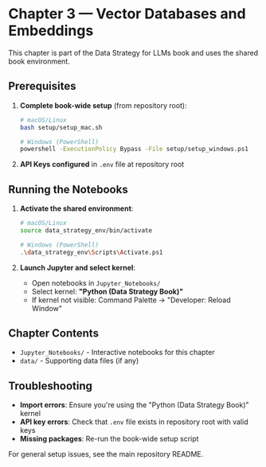 # Chapter 3 — Vector Databases and Embeddings

This chapter is part of the Data Strategy for LLMs book and uses the shared book environment.

## Prerequisites

1. **Complete book-wide setup** (from repository root):
   ```bash
   # macOS/Linux
   bash setup/setup_mac.sh
   
   # Windows (PowerShell)
   powershell -ExecutionPolicy Bypass -File setup/setup_windows.ps1
   ```

2. **API Keys configured** in `.env` file at repository root

## Running the Notebooks

1. **Activate the shared environment**:
   ```bash
   # macOS/Linux
   source data_strategy_env/bin/activate
   
   # Windows (PowerShell)
   .\data_strategy_env\Scripts\Activate.ps1
   ```

2. **Launch Jupyter and select kernel**:
   - Open notebooks in `Jupyter_Notebooks/`
   - Select kernel: **"Python (Data Strategy Book)"**
   - If kernel not visible: Command Palette → "Developer: Reload Window"

## Chapter Contents

- `Jupyter_Notebooks/` - Interactive notebooks for this chapter
- `data/` - Supporting data files (if any)

## Troubleshooting

- **Import errors**: Ensure you're using the "Python (Data Strategy Book)" kernel
- **API key errors**: Check that `.env` file exists in repository root with valid keys
- **Missing packages**: Re-run the book-wide setup script

For general setup issues, see the main repository README.
